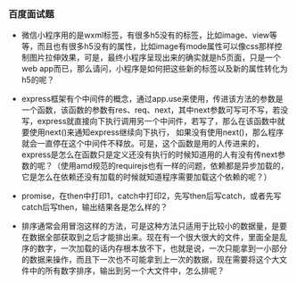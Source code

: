 ### 百度面试题

* 微信小程序用的是wxml标签，有很多h5没有的标签，比如image、view等等，而且也有很多h5没有的属性，比如image有mode属性可以像css那样控制图片拉伸效果，可是，最终小程序呈现出来的确实就是h5页面，只是一个web app而已，那么请问，小程序是如何把这些新的标签以及新的属性转化为h5的呢？

* express框架有个中间件的概念，通过app.use来使用，传进该方法的参数是一个函数，该函数的参数有res、req、next，其中next参数可写可不写，若没写，express就直接向下执行调用另一个中间件，若写了，那么在该函数中就要使用next()来通知express继续向下执行，
如果没有使用next()，那么程序就会一直停在这个中间件不释放。可是，这个函数是用的人传进来的，express是怎么在函数只是定义还没有执行的时候知道用的人有没有传next参数的呢？（使用amd规范的requirejs也有一样的问题，依赖都是异步加载的，它是怎么在依赖还没有加载的时候就知道程序需要加载这个依赖的呢？）

* promise，在then中打印1，catch中打印2，先写then后写catch，或者先写catch后写then，输出结果各是怎么样的？

* 排序通常会用冒泡这样的方法，可是这种方法只适用于比较小的数据量，是要在数据全部获取到之后才能排出来。现在有一个很大很大的文件，里面全是乱序的数字，一次加载的话内存根本放不下，也就是说，一次只能拿到一小部分的数据来操作，而且下一次也不可能拿到上一次的数据，现在需要将这个大文件中的所有数字排序，输出到另一个大文件中，怎么排呢？